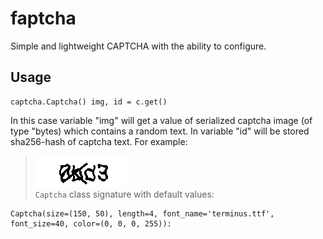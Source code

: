 # faptcha 
Simple and lightweight CAPTCHA with the ability to 
configure. 
## Usage 
``` from faptcha import captcha  c = 
captcha.Captcha() img, id = c.get() 
``` 
In this case variable "img" will get a value of serialized captcha image (of type "bytes) which contains a random text. In variable "id" will be stored sha256-hash of captcha text.  For example:  
>![faptcha](https://raw.githubusercontent.com/nogaems/faptcha/master/default_sample.png)  
`Captcha` class signature with default values: 
``` 
Captcha(size=(150, 50), length=4, font_name='terminus.ttf', 
font_size=40, color=(0, 0, 0, 255)): 
```
